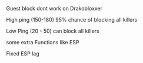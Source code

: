 Guest block dont work on Drakobloxxer 

High ping (150-180) 95% chance of blocking all killers



Low Ping (20 - 50) can block all killers


some extra Functions like ESP


Fixed ESP lag
